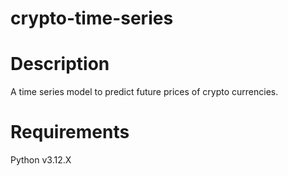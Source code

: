 # crypto-time-series

# Description

A time series model to predict future prices of crypto currencies.

# Requirements

Python v3.12.X
